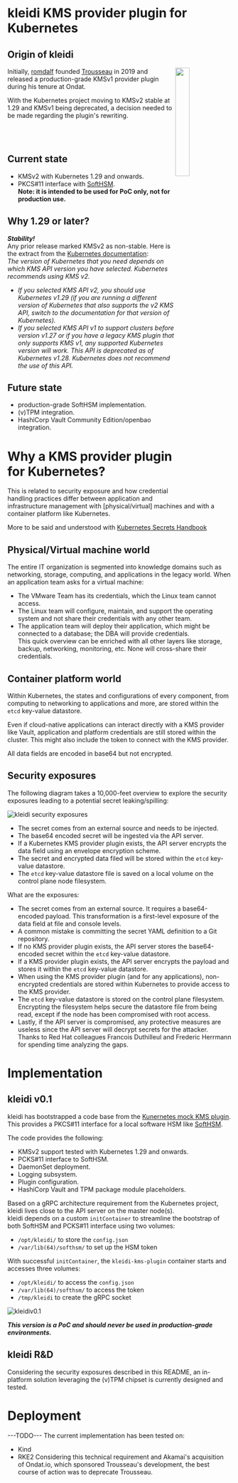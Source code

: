 # kleidi KMS provider plugin for Kubernetes

## Origin of kleidi

<img align="right" src="https://beezy.dev/images/DALL-E-kleid%C3%AD_comic_strip.png" width="25%">

Initially, [romdalf](https://github.com/romdalf) founded [Trousseau](https://trousseau.io) in 2019 and released a production-grade KMSv1 provider plugin during his tenure at Ondat.  

With the Kubernetes project moving to KMSv2 stable at 1.29 and KMSv1 being deprecated, a decision needed to be made regarding the plugin's rewriting.   

<br clear="left"/>
<br clear="left"/>

## Current state
* KMSv2 with Kubernetes 1.29 and onwards.
* PKCS#11 interface with [SoftHSM](https://www.opendnssec.org/softhsm/).   
  **Note: it is intended to be used for PoC only, not for production use.**

## Why 1.29 or later?
***Stability!***   
Any prior release marked KMSv2 as non-stable. Here is the extract from the [Kubernetes documentation](https://kubernetes.io/docs/tasks/administer-cluster/kms-provider/#before-you-begin):  
*The version of Kubernetes that you need depends on which KMS API version you have selected. Kubernetes recommends using KMS v2.*   
* *If you selected KMS API v2, you should use Kubernetes v1.29 (if you are running a different version of Kubernetes that also supports the v2 KMS API, switch to the documentation for that version of Kubernetes).*
* *If you selected KMS API v1 to support clusters before version v1.27 or if you have a legacy KMS plugin that only supports KMS v1, any supported Kubernetes version will work. This API is deprecated as of Kubernetes v1.28. Kubernetes does not recommend the use of this API.*

## Future state  
* production-grade SoftHSM implementation. 
* (v)TPM integration.
* HashiCorp Vault Community Edition/openbao integration. 

# Why a KMS provider plugin for Kubernetes? 

This is related to security exposure and how credential handling practices differ between application and infrastructure management with [physical/virtual] machines and with a container platform like Kubernetes. 

More to be said and understood with [Kubernetes Secrets Handbook](https://www.amazon.com/Kubernetes-Secrets-Handbook-production-grade-management/dp/180512322X)

## Physical/Virtual machine world
The entire IT organization is segmented into knowledge domains such as networking, storage, computing, and applications in the legacy world. 
When an application team asks for a virtual machine:
* The VMware Team has its credentials, which the Linux team cannot access.
* The Linux team will configure, maintain, and support the operating system and not share their credentials with any other team. 
* The application team will deploy their application, which might be connected to a database; the DBA will provide credentials.   
This quick overview can be enriched with all other layers like storage, backup, networking, monitoring, etc.
None will cross-share their credentials.

## Container platform world
Within Kubernetes, the states and configurations of every component, from computing to networking to applications and more, are stored within the ```etcd``` key-value datastore. 

Even if cloud-native applications can interact directly with a KMS provider like Vault, application and platform credentials are still stored within the cluster. This might also include the token to connect with the KMS provider.

All data fields are encoded in base64 but not encrypted. 

## Security exposures

The following diagram takes a 10,000-feet overview to explore the security exposures leading to a potential secret leaking/spilling: 

![kleidi security exposures](docs/images/kledi-security_exposure.drawio.png)

* The secret comes from an external source and needs to be injected.  
* The base64 encoded secret will be ingested via the API server. 
* If a Kubernetes KMS provider plugin exists, the API server encrypts the data field using an envelope encryption scheme. 
* The secret and encrypted data filed will be stored within the ```etcd``` key-value datastore. 
* The ```etcd``` key-value datastore file is saved on a local volume on the control plane node filesystem. 

What are the exposures:
* The secret comes from an external source. It requires a base64-encoded payload. This transformation is a first-level exposure of the data field at file and console levels.
* A common mistake is committing the secret YAML definition to a Git repository. 
* If no KMS provider plugin exists, the API server stores the base64-encoded secret within the ```etcd``` key-value datastore. 
* If a KMS provider plugin exists, the API server encrypts the payload and stores it within the ```etcd``` key-value datastore.
* When using the KMS provider plugin (and for any applications), non-encrypted credentials are stored within Kubernetes to provide access to the KMS provider. 
* The ```etcd``` key-value datastore is stored on the control plane filesystem. Encrypting the filesystem helps secure the datastore file from being read, except if the node has been compromised with root access.
* Lastly, if the API server is compromised, any protective measures are useless since the API server will decrypt secrets for the attacker.  
Thanks to Red Hat colleagues Francois Duthilleul and Frederic Herrmann for spending time analyzing the gaps.

# Implementation
## kleidi v0.1 
kleidi has bootstrapped a code base from the [Kunernetes mock KMS plugin](https://github.com/kubernetes/kms/tree/master/internal/plugins/_mock). This provides a PKCS#11 interface for a local software HSM like [SoftHSM](https://www.opendnssec.org/softhsm/).

The code provides the following:   
* KMSv2 support tested with Kubernetes 1.29 and onwards. 
* PCKS#11 interface to SoftHSM.
* DaemonSet deployment.
* Logging subsystem. 
* Plugin configuration.
* HashiCorp Vault and TPM package module placeholders.

Based on a gRPC architecture requirement from the Kubernetes project, kleidi lives close to the API server on the master node(s).   
kleidi depends on a custom ```initContainer``` to streamline the bootstrap of both SoftHSM and PCKS#11 interface using two volumes:   
* ```/opt/kleidi/``` to store the ```config.json``` 
* ```/var/lib(64)/softhsm/``` to set up the HSM token 

With successful ```initContainer```, the ```kleidi-kms-plugin``` container starts and accesses three volumes:   
* ```/opt/kleidi/``` to access the ```config.json``` 
* ```/var/lib(64)/softhsm/``` to access the token 
* ```/tmp/kleidi``` to create the gRPC socket 

![kleidiv0.1](docs/images/kleidiv0.1.drawio.png)

***This version is a PoC and should never be used in production-grade environments.***

## kleidi R&D
Considering the security exposures described in this README, an in-platform solution leveraging the (v)TPM chipset is currently designed and tested.

# Deployment

---TODO---
The current implementation has been tested on:   
* Kind
* RKE2 
Considering this technical requirement and Akamai's acquisition of Ondat.io, which sponsored Trousseau's development, the best course of action was to deprecate Trousseau. 


